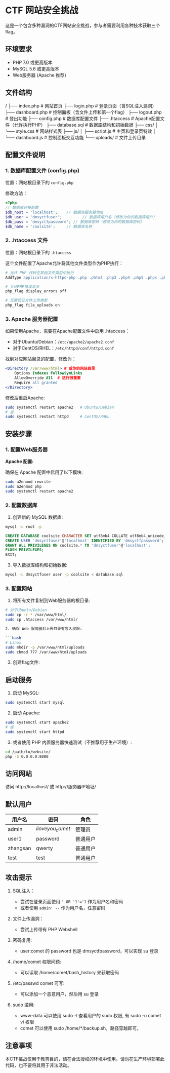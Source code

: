 # CTF 网站安全挑战

这是一个包含多种漏洞的CTF网站安全挑战，参与者需要利用各种技术获取三个flag。

## 环境要求

- PHP 7.0 或更高版本
- MySQL 5.6 或更高版本
- Web服务器 (Apache 推荐)

## 文件结构
/
├── index.php # 网站首页
├── login.php # 登录页面（含SQL注入漏洞）
├── dashboard.php # 控制面板（含文件上传和第一个flag）
├── logout.php # 登出功能
├── config.php # 数据库配置文件
├── .htaccess # Apache配置文件（允许执行PHP）
├── database.sql # 数据库结构和初始数据
├── css/
│ └── style.css # 网站样式表
├── js/
│ ├── script.js # 主页和登录页特效
│ └── dashboard.js # 控制面板交互功能
└── uploads/ # 文件上传目录

## 配置文件说明

### 1. 数据库配置文件 (config.php)

位置：网站根目录下的 `config.php`

修改方法：
```php
<?php
// 数据库连接配置
$db_host = 'localhost';    // 数据库服务器地址
$db_user = 'dmsyctfuser';         // 数据库用户名（修改为你的数据库用户）
$db_pass = 'dmsyctfpassword'; // 数据库密码（修改为你的数据库密码）
$db_name = 'coolsite';     // 数据库名称
```

### 2. .htaccess 文件

位置：网站根目录下的 `.htaccess`

这个文件配置了Apache允许将其他文件类型作为PHP执行：

```apache
# 允许 PHP 代码在其他文件类型中执行
AddType application/x-httpd-php .php .phtml .php3 .php4 .php5 .phps .pht .phar .inc

# 关闭PHP错误显示
php_flag display_errors off

# 无需验证文件上传类型
php_flag file_uploads on
```

### 3. Apache 服务器配置

如果使用Apache，需要在Apache配置文件中启用 .htaccess：

- 对于Ubuntu/Debian：`/etc/apache2/apache2.conf`
- 对于CentOS/RHEL：`/etc/httpd/conf/httpd.conf`

找到对应网站目录的配置，修改为：

```apache
<Directory /var/www/html> # 或你的网站目录
    Options Indexes FollowSymLinks
    AllowOverride All  # 这行很重要
    Require all granted
</Directory>
```

修改后重启Apache:
```bash
sudo systemctl restart apache2   # Ubuntu/Debian
# 或
sudo systemctl restart httpd     # CentOS/RHEL
```

## 安装步骤

### 1. 配置Web服务器

**Apache 配置:**

确保在 Apache 配置中启用了以下模块:
```bash
sudo a2enmod rewrite
sudo a2enmod php
sudo systemctl restart apache2
```

### 2. 配置数据库

1. 创建新的 MySQL 数据库:

```bash
mysql -u root -p
```

```sql
CREATE DATABASE coolsite CHARACTER SET utf8mb4 COLLATE utf8mb4_unicode_ci;
CREATE USER 'dmsyctfuser'@'localhost' IDENTIFIED BY 'dmsyctfpassword';
GRANT ALL PRIVILEGES ON coolsite.* TO 'dmsyctfuser'@'localhost';
FLUSH PRIVILEGES;
EXIT;
```

3. 导入数据库结构和初始数据:

```bash
mysql -u dmsyctfuser user -p coolsite < database.sql
```

### 3. 配置网站

1. 将所有文件复制到Web服务器的根目录:

```bash
# 对于Ubuntu/Debian
sudo cp -r * /var/www/html/
sudo cp .htaccess /var/www/html/

2. 确保 Web 服务器对上传目录有写入权限:

```bash
# Linux
sudo mkdir -p /var/www/html/uploads
sudo chmod 777 /var/www/html/uploads

```

3. 创建flag文件:


## 启动服务

1. 启动 MySQL:

```bash
sudo systemctl start mysql
```

2. 启动 Apache:

```bash
sudo systemctl start apache2
# 或
sudo systemctl start httpd
```

3. 或者使用 PHP 内置服务器快速测试（不推荐用于生产环境）:

```bash
cd /path/to/website/
php -S 0.0.0.0:8080
```

## 访问网站

访问 http://localhost/ 或 http://服务器IP地址/

## 默认用户

| 用户名 | 密码 | 角色 |
|-------|------|-----|
| admin | $iloveyou_comet$ | 管理员 |
| user1 | password | 普通用户 |
| zhangsan | qwerty | 普通用户 |
| test | test | 普通用户 |

## 攻击提示

1. SQL注入：
   - 尝试在登录页面使用 `' OR '1'='1` 作为用户名和密码
   - 或者使用 `admin' --` 作为用户名，任意密码

2. 文件上传漏洞：
   - 尝试上传带有 PHP Webshell

3. 密码复用:
   - user:comet 的 password 也是 dmsyctfpassword，可以实现 su 登录

4. /home/comet 权限问题:
   - 可以读取 /home/comet/bash_history 来获取密码

5. /etc/passwd comet 可写:
   - 可以添加一个恶意用户，然后用 su 登录

6. sudo 滥用:
   - www-data 可以使用 sudo -l 查看用户的 sudo 权限, 有 sudo -u comet vi 权限
   - comet 可以使用 sudo /home/*/backup.sh，路径穿越即可。 


## 注意事项

本CTF挑战仅用于教育目的，请在合法授权的环境中使用。请勿在生产环境部署此代码，也不要将其用于非法活动。
